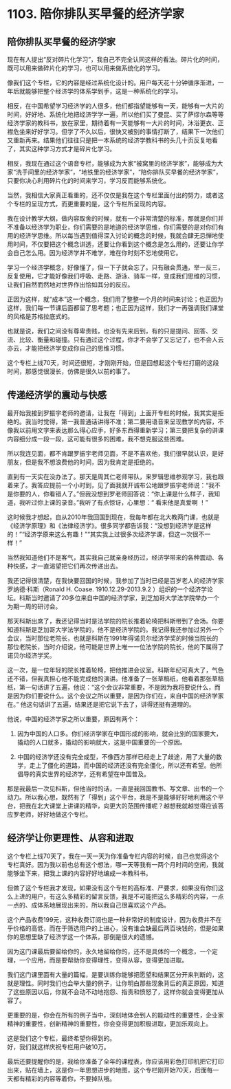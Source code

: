 # 1103. 陪你排队买早餐的经济学家
## 陪你排队买早餐的经济学家
现在有人提出“反对碎片化学习”，我自己不完全认同这样的看法。碎片化的时间，既可以用来做碎片化的学习，也可以用来做系统化的学习。

像我们这个专栏，它的内容是经过系统化设计的。用户每天花十分钟循序渐进，一年后就能够把整个经济学的体系学到手，这是一种系统化的学习。

相反，在中国希望学习经济学的人很多，他们都指望能够有一天，能够有一大片的时间，好好地、系统化地把经济学学一遍，所以他们买了曼昆、买了萨缪尔森等等经济学家的教科书，放在家里，期待着有一天能够有一大片的时间，沐浴更衣、正襟危坐来好好学习。但学了不久以后，很快又被别的事情打断了，结果下一次他们又重新再来。结果他们往往只是把一本系统的经济学教科书的头几十页反复地看了，其实这种学习方式才是碎片化学习。

相反，我现在通过这个语音专栏，能够成为大家“被窝里的经济学家”，能够成为大家“洗手间里的经济学家”，“地铁里的经济学家”，“陪你排队买早餐的经济学家”，只要你决心利用碎片化的时间来学习，学习反而能够系统化。

当然，我相信大家真正看重的，还不仅仅是我在这个专栏里面付出的努力，或者这个专栏的呈现方式，而更重要的是，这个专栏所呈现的内容。

我在设计教学大纲，做内容取舍的时候，就有一个非常清楚的标准，那就是你们并不准备以经济学为职业，你们需要的是地道的经济学思维，你们需要的是对你们有用的经济学思维。所以每当遇到值得深入讨论的概念的时候，我就会肆无忌惮地使用时间，不仅要把这个概念讲透，还要让你看到这个概念是怎么用的，还要让你学会自己怎么用。因为经济学并不难学，难在你时刻不忘地使用它。

学习一个经济学概念，好像懂了，但一下子就会忘了。只有融会贯通，举一反三，反复使用，它才能好像我们呼吸、走路、游泳、骑车一样，变成我们思维的习惯，让我们自然而然地对世界作出恰如其分的反应。

正因为这样，就“成本”这一个概念，我们用了整整一个月的时间来讨论；也正因为这样，我们每一节课后面都留了思考题；也正因为这样，我们才一再强调我们课堂的风格是苏格拉底式的。

也就是说，我们之间没有尊卑贵贱，也没有先来后到，有的只是提问、回答、交流、比较、衡量和碰撞。只有通过这个过程，你才不会学了又忘记了，也不会人云亦云，才能把经济学变成你自己的思维习惯。

这个专栏上线70天，时间还很短，才刚刚开始，但是回想起这个专栏打磨的这段时间，那感觉很漫长，仿佛是很久以前的事了。
## 传递经济学的震动与快感
最开始我接到罗振宇老师的邀请，让我在「得到」上面开专栏的时候，我其实是拒绝的。我当时觉得，第一我普通话讲得不准；第二要用语音来呈现教学的内容，不像我以前用文字来表达那么得心应手，好多东西得重新学习；第三要把复杂的讲课内容细分成一段一段，这可能有很多的困难，我不想克服这些困难。

所以我连见面，都不肯跟罗振宇老师见面，不是不喜欢他，我们很早就认识，是好朋友，但是我不想浪费他的时间，因为我肯定是拒绝的。

直到有一天实在没办法了。那天是周其仁老师带队，来罗辑思维参观学习，我也跟着来了。我答应提前一个小时到，见了面我就开诚布公地跟罗振宇老师说：“我不是你要的人，你看错人了。”但我没想到罗老师回答说：“你上课是什么样子，我知道，我听过你上课的录音。”我听了有点惊讶，心里想：“&nbsp;看来他是真爱啊&nbsp;！”

这时候我才想起，自从2010年我回国到现在，我每年都在北大教两门课，也就是《经济学原理》和《法律经济学》。很多同学都告诉我：“没想到经济学是这样的！”“经济学原来这么有趣！”“其实我上过很多次经济学课，但这一次很不一样！”

当然我知道他们不是客气，其实我自己就亲身经历过，经济学带来的各种震动、各种快感，才一直渴望把它们再次传递出去。

我还记得很清楚，在我快要回国的时候，我参加了当时已经是百岁老人的经济学家罗纳德·科斯（Ronald H. Coase. 1910.12.29-2013.9.2 ）组织的一个经济学论坛。科斯当时邀请了20多位来自中国的经济学家，到芝加哥大学法学院举办一个为期一周的研讨会。

那天科斯出席了，我还记得当时是法学院的院长推着轮椅把科斯带到了会场。你要知道科斯是芝加哥大学法学院的，他不是经济学院的。我记得我还参加过另外一个会议，当时那位老院长，也就是科斯在1991年得诺贝尔经济学奖的时候当院长的那位老院长，当时介绍说，他可能是世界上唯一一位法学院的院长，他的下属得了诺贝尔经济学奖。

这一次，是一位年轻的院长推着轮椅，把他推进会议室。科斯年纪可真大了，气色还不错，但我真担心他不能完成他的演讲。他准备了一张草稿纸，他看着那张草稿纸，第一句话讲了五遍，他说：“这个会议非常重要，不是因为我将要说什么，而是因为你们要说什么。这个会议之所以重要，是因为你们在，来自中国的经济学家在。” 他这句话讲了五遍，结果还是把它说下去了，讲得还挺有道理的。

他说，中国的经济学家之所以重要，原因有两个：

1. 因为中国的人口多。你们经济学家在中国形成的影响，就会比别的国家要大，撬动的人口就多，撬动的影响就大，这是中国重要的一个原因。

2. 中国的经济学还没有完全成型，不像西方那样已经走上了歧途，用了大量的数学，走上了僵化的道路，而中国的经济还没有完全僵化，所以还有希望。他所倡导的真实世界的经济学，还有希望在中国普及。

那是我最后一次见科斯，但他当时的话，一直是我回国教书、写文章、出书的一个动力。所以我心想，既然有了「得到」这个平台，我是不是能够好好地利用这个平台，把我在北大课堂上讲课的精华，向更大的范围传播呢？越想我就越觉得应该答应罗老师，好好地做这个专栏。
## 经济学让你更理性、从容和进取
这个专栏上线70天了，我在一天一天为你准备专栏内容的时候，自己也觉得这个专栏真好。因为我以前也总有这个想法，哪一天等我有一两个月时间的空闲，我就能够坐下来，把我上课的内容好好地编成一本教科书。

但做了这个专栏我才发现，如果没有这个专栏的高标准、严要求，如果没有你们这么上进的用户，有这么多精彩的留言反馈，我是不可能把这么多精彩的内容，一点一点的、成体系地展现出来的，所以我自己很喜欢这个产品。

这个产品收费199元，这种收费订阅也是一种非常好的制度设计，因为收费并不在乎价格的高低，而在于筛选用户的上进心，没有谁会缺最后两百块钱的，但是如果你的思想里缺了经济学这一个体系，那倒是很大的遗憾。

因为这门课最后要留给你的，永久地留给你的，还不是具体的一个概念，一个定理，一个应用，而是要帮助你变得理性，变得从容，变得更加进取。

我们这门课里面有大量的篇幅，是要训练你能够把愿望和结果区分开来判断的，这就是理性。同时我们也会举大量的例子，让你明白那些现象背后的真正原因，知道了这些原因以后，你就不会动不动地抱怨、指责和愤怒了，这样你就会变得更加从容了。

更重要的是，你会在所有的例子当中，深刻地体会到人的能动性的重要性，企业家精神的重要性，创新精神的重要性，你会变得更加积极进取，更加乐观向上。

这是我们这个专栏，最终希望你得到的。<br>好，我们就这样庆祝专栏用户破10万。

最后还要提醒你的是，我给你准备了全年的课程表，你应该用彩色打印机把它打印出来，贴在墙上，这是你一年思想进步的地图，这个专栏刚开始70天，后面每一天都有精彩的内容等着你，不要掉队哦。